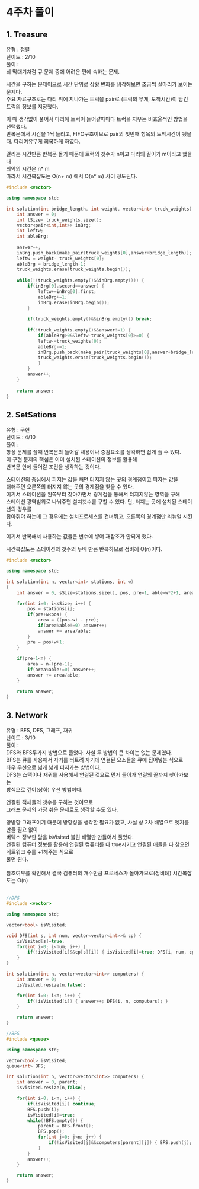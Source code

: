 # 4주차 풀이



## 1. Treasure

유형 : 정렬  
난이도 : 2/10  
풀이 :  
쇠 막대기처럼 큐 문제 중에 어려운 편에 속하는 문제.  
  
시간을 구하는 문제이므로 시간 단위로 상황 변화를 생각해보면 조금씩 실마리가 보이는 문제다.  
주요 자료구조로는 다리 위에 지나가는 트럭을 pair로 (트럭의 무게, 도착시간)이 담긴 트럭의 정보를 저장했다.  
  
이 때 생각없이 풀어서 다리에 트럭이 들어갈때마다 트럭을 지우는 비효율적인 방법을 선택했다.  
반복문에서 시간을 1씩 늘리고, FIFO구조이므로 pair의 첫번째 항목의 도착시간이 됬을때. 
다리여유무게 회복하게 하였다.  
  
걸리는 시간만큼 반복문 돌기 때문에 트럭의 갯수가 n이고 다리의 길이가 m이라고 했을 때  
최악의 시간은 n* m   
따라서 시간복잡도는 O(n+ m) 에서 O(n* m) 사이 정도된다.  
  
```C++
#include <vector>

using namespace std;

int solution(int bridge_length, int weight, vector<int> truck_weights) {
    int answer = 0;
    int tSize= truck_weights.size();
    vector<pair<int,int>> inBrg;
    int leftw;
    int ableBrg;
    
    answer++;
    inBrg.push_back(make_pair(truck_weights[0],answer+bridge_length));
    leftw = weight- truck_weights[0];
    ableBrg = bridge_length-1;
    truck_weights.erase(truck_weights.begin());
        
    while(!(truck_weights.empty()&&inBrg.empty())) {
        if(inBrg[0].second==answer) {
            leftw+=inBrg[0].first;
            ableBrg+=1;
            inBrg.erase(inBrg.begin());
        }
        
        if(truck_weights.empty()&&inBrg.empty()) break;
        
        if(!truck_weights.empty()&&answer!=1) {
            if(ableBrg>0&&leftw-truck_weights[0]>=0) {
            leftw-=truck_weights[0]; 
            ableBrg-=1;
            inBrg.push_back(make_pair(truck_weights[0],answer+bridge_length));
            truck_weights.erase(truck_weights.begin());
            }
        }
        answer++;
    }
    
    return answer;
}
```



## 2. SetSations

유형 : 구현  
난이도 : 4/10  
풀이 :   
항상 문제를 풀때 반복문의 들어갈 내용이나 증감요소를 생각하면 쉽게 풀 수 있다.   
이 구현 문제의 핵심은 이미 설치된 스테이션의 정보를 활용해  
반복문 안에 들어갈 조건을 생각하는 것이다.  
  
스테이션의 중심에서 퍼지는 값을 빼면 터지지 않는 곳의 경계점이고 퍼지는 값을  
더해주면 오른쪽의 터지지 않는 곳의 경계점을 찾을 수 있다.  
여기서 스테이션을 왼쪽부터 찾아가면서 경계점을 통해서 터지지않는 영역을 구해  
스테이션 광역범위로 나눠주면 설치갯수를 구할 수 있다. 단, 터지는 곳에 설치된 스테이션의 경우를  
잡아줘야 하는데 그 경우에는 설치프로세스를 건너뛰고, 오른쪽의 경계점만 리뉴얼 시킨다.  
  
여기서 반복해서 사용하는 값들은 변수에 넣어 재참조가 안되게 했다.  
  
시간복잡도는 스테이션의 갯수의 두배 만큼 반복하므로 정비례 O(n)이다.

```C++
#include <vector>

using namespace std;

int solution(int n, vector<int> stations, int w)
{
    int answer = 0, sSize=stations.size(), pos, pre=1, able=w*2+1, area;

    for(int i=0; i<sSize; i++) {
        pos = stations[i];
        if(pre+w<pos) {
            area = ((pos-w) - pre); 
            if(area%able!=0) answer++;
            answer += area/able;
        }
        pre = pos+w+1;
    }
    
    if(pre-1<n) { 
        area = n-(pre-1);
        if(area%able!=0) answer++;
        answer += area/able;
    }

    return answer;
}
```



## 3. Network

유형 : BFS, DFS, 그래프, 재귀  
난이도 : 3/10  
풀이 :   
DFS와 BFS두가지 방법으로 풀었다. 사실 두 방법의 큰 차이는 없는 문제였다.  
BFS는 큐를 사용해서 자기를 터트려 자기에 연결된 요소들을 큐에 집어넣는 식으로  
좌우 우선으로 넓게 넓게 퍼저가는 방법이다.  
DFS는 스택이나 재귀를 사용해서 연결된 것으로 먼저 들어가 연결의 끝까지 찾아가보는  
방식으로 깊이(상하) 우선 방법이다.  
  
연결된 객체들의 갯수를 구하는 것이므로  
그래프 문제의 가장 쉬운 문제로도 생각할 수도 있다.  

양방향 그래프이기 때문에 방향성을 생각할 필요가 없고, 사실 상 2차 배열으로 엣지를 만들 필요 없이  
버텍스 정보만 담을 isVisited 불린 배열만 만들어서 풀었다.  
연결된 컴퓨터 정보를 활용해 연결된 컴퓨터를 다 true시키고 연결된 애들을 다 찾으면 네트워크 수를 +1해주는 식으로   
풀면 된다.   
​    
참조여부를 확인해서 결국 컴퓨터의 개수만큼 프로세스가 돌아가므로(정비례) 시간복잡도는 O(n)    
​    

```c++
//DFS
#include <vector>

using namespace std;

vector<bool> isVisited;

void DFS(int s, int num, vector<vector<int>>& cp) {
    isVisited[s]=true;
    for(int i=0; i<num; i++) {
        if(!isVisited[i]&&cp[s][i]) { isVisited[i]=true; DFS(i, num, cp); }
    }
}

int solution(int n, vector<vector<int>> computers) {
    int answer = 0;
    isVisited.resize(n,false);

    for(int i=0; i<n; i++) {
        if(!isVisited[i]) { answer++; DFS(i, n, computers); }
    }

    return answer;
}

//BFS
#include <queue>

using namespace std;

vector<bool> isVisited;
queue<int> BFS;

int solution(int n, vector<vector<int>> computers) {
    int answer = 0, parent;
    isVisited.resize(n,false);

    for(int i=0; i<n; i++) {
        if(isVisited[i]) continue;
        BFS.push(i);
        isVisited[i]=true;
        while(!BFS.empty()) {
            parent = BFS.front();
            BFS.pop();
            for(int j=0; j<n; j++) {
                if(!isVisited[j]&&computers[parent][j]) { BFS.push(j); isVisited[j]=true; }
            }
        }
        answer++;
    }

    return answer;
}
```
